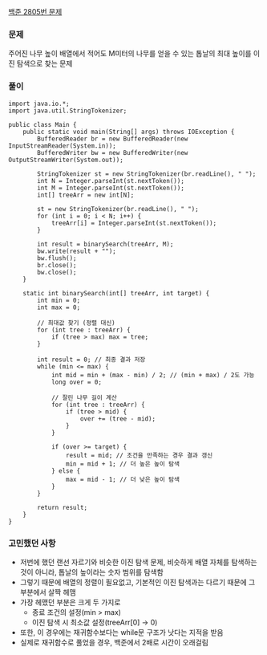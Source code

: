 [백준 2805번 문제](https://www.acmicpc.net/problem/2805)

### 문제
주어진 나무 높이 배열에서 적어도 M미터의 나무를 얻을 수 있는 톱날의 최대 높이를 이진 탐색으로 찾는 문제

### 풀이

```
import java.io.*;
import java.util.StringTokenizer;

public class Main {
    public static void main(String[] args) throws IOException {
        BufferedReader br = new BufferedReader(new InputStreamReader(System.in));
        BufferedWriter bw = new BufferedWriter(new OutputStreamWriter(System.out));
        
        StringTokenizer st = new StringTokenizer(br.readLine(), " ");
        int N = Integer.parseInt(st.nextToken());
        int M = Integer.parseInt(st.nextToken());
        int[] treeArr = new int[N];
        
        st = new StringTokenizer(br.readLine(), " ");
        for (int i = 0; i < N; i++) {
            treeArr[i] = Integer.parseInt(st.nextToken());
        }
        
        int result = binarySearch(treeArr, M);
        bw.write(result + "");
        bw.flush();
        br.close();
        bw.close();
    }

    static int binarySearch(int[] treeArr, int target) {
        int min = 0;
        int max = 0;

        // 최대값 찾기 (정렬 대신)
        for (int tree : treeArr) {
            if (tree > max) max = tree;
        }

        int result = 0; // 최종 결과 저장
        while (min <= max) {
            int mid = min + (max - min) / 2; // (min + max) / 2도 가능
            long over = 0;

            // 잘린 나무 길이 계산
            for (int tree : treeArr) {
                if (tree > mid) {
                    over += (tree - mid);
                }
            }

            if (over >= target) {
                result = mid; // 조건을 만족하는 경우 결과 갱신
                min = mid + 1; // 더 높은 높이 탐색
            } else {
                max = mid - 1; // 더 낮은 높이 탐색
            }
        }

        return result;
    }
}
```

### 고민했던 사항
- 저번에 했던 랜선 자르기와 비슷한 이진 탐색 문제, 비슷하게 배열 자체를 탐색하는 것이 아니라, 톱날의 높이라는 숫자 범위를 탐색함
- 그렇기 때문에 배열의 정렬이 필요없고, 기본적인 이진 탐색과는 다르기 때문에 그 부분에서 살짝 헤맴
- 가장 헤맸던 부분은 크게 두 가지로
    - 종료 조건의 설정(min > max)
    - 이진 탐색 시 최소값 설정(treeArr[0] -> 0)
- 또한, 이 경우에는 재귀함수보다는 while문 구조가 낫다는 지적을 받음
- 실제로 재귀함수로 풀었을 경우, 백준에서 2배로 시간이 오래걸림

